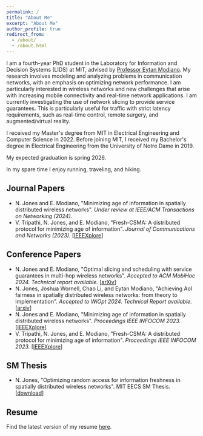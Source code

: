 ```yaml
---
permalink: /
title: "About Me"
excerpt: "About Me"
author_profile: true
redirect_from: 
  - /about/
  - /about.html
---
```

I am a fourth-year PhD student in the Laboratory for Information and Decision Systems (LIDS) at MIT, advised by [Professor Eytan Modiano](https://modiano.mit.edu/). My research involves modeling and analyzing problems in communication networks, with an emphasis on optimizing network performance. I am particularly interested in wireless networks and new challenges that arise with increasing mobile connectivity and real-time network applications. I am currently investigating the use of network slicing to provide service guarantees. This is particularly useful for traffic with strict latency requirements, such as real-time control, remote surgery, and augmented/virtual reality.

I received my Master's degree from MIT in Electrical Engineering and Computer Science in 2022. Before joining MIT, I received my Bachelor's degree in Electrical Engineering from the University of Notre Dame in 2019.

My expected graduation is spring 2026.

In my spare time I enjoy running, traveling, and hiking.


## Journal Papers

  * N. Jones and E. Modiano, "Minimizing age of information in spatially distributed wireless networks". _Under review at IEEE/ACM Transactions on Networking (2024)._
  * V. Tripathi, N. Jones, and E. Modiano, "Fresh-CSMA: A distributed protocol for minimizing age of information". _Journal of Communications and Networks (2023)._ \[[IEEEXplore](https://ieeexplore.ieee.org/document/10323421)\]

## Conference Papers

  * N. Jones and E. Modiano, "Optimal slicing and scheduling with service guarantees in multi-hop wireless networks". _Accepted to ACM MobiHoc 2024. Technical report available._ \[[arXiv](https://arxiv.org/abs/2404.08637)\]
  * N. Jones, Joshua Wornell, Chao Li, and Eytan Modiano, "Achieving AoI fairness in spatially distributed wireless networks: from theory to implementation". _Accepted to WiOpt 2024. Technical Report available._ \[[arxiv](https://arxiv.org/abs/2408.16120)\]
  * N. Jones and E. Modiano, "Minimizing age of information in spatially distributed wireless networks". _Proceedings IEEE INFOCOM 2023._ \[[IEEEXplore](https://ieeexplore.ieee.org/document/10229041)\]
  * V. Tripathi, N. Jones, and E. Modiano, "Fresh-CSMA: A distributed protocol for minimizing age of information". _Proceedings IEEE INFOCOM 2023._ \[[IEEEXplore](https://ieeexplore.ieee.org/document/10228917)\]

<!-- ## Preprints

  * N. Jones and E. Modiano, "Optimal Slicing and Scheduling with Service Guarantees in Multi-Hop Wireless Networks". _Preprint available (2024)._ \[[arXiv](https://arxiv.org/abs/2404.08637)\] -->

## SM Thesis

  * N. Jones, "Optimizing random access for information freshness in spatially distributed wireless networks". MIT EECS SM Thesis. \[[download](https://njonesnd19.github.io/files/sm_thesis.pdf)\]


## Resume

Find the latest version of my resume [here](https://njonesnd19.github.io/files/resume.pdf).

